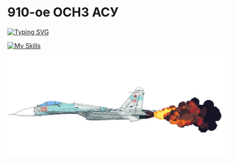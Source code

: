 # 910-ое ОСНЗ АСУ

[![Typing SVG](https://readme-typing-svg.demolab.com?font=Fira+Code&weight=900&size=27&pause=5000&color=2234A7&width=600&height=61&lines=Записки+потомков+Жуковского)](https://git.io/typing-svg)

[![My Skills](https://skillicons.dev/icons?i=matlab,python,c++)](https://skillicons.dev)

![](/img/su27-2.gif)

<!--
**AKX-M/AKX-M** is a ✨ _special_ ✨ repository because its `README.md` (this file) appears on your GitHub profile.

Here are some ideas to get you started:

- 🔭 I’m currently working on ...
- 🌱 I’m currently learning ...
- 👯 I’m looking to collaborate on ...
- 🤔 I’m looking for help with ...
- 💬 Ask me about ...
- 📫 How to reach me: ...
- 😄 Pronouns: ...
- ⚡ Fun fact: ...
-->
